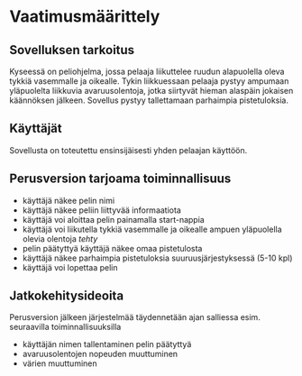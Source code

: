 # Vaatimusmäärittely

## Sovelluksen tarkoitus

Kyseessä on peliohjelma, jossa pelaaja liikuttelee ruudun alapuolella oleva tykkiä vasemmalle ja oikealle. Tykin liikkuessaan
pelaaja pystyy ampumaan yläpuolelta liikkuvia avaruusolentoja, jotka siirtyvät hieman alaspäin jokaisen käännöksen jälkeen.
Sovellus pystyy tallettamaan parhaimpia pistetuloksia.

## Käyttäjät

Sovellusta on toteutettu ensinsijäisesti yhden pelaajan käyttöön.

## Perusversion tarjoama toiminnallisuus

* käyttäjä näkee pelin nimi
* käyttäjä näkee peliin liittyvää informaatiota
* käyttäjä voi aloittaa pelin painamalla start-nappia
* käyttäjä voi liikutella tykkiä vasemmalle ja oikealle ampuen yläpuolella olevia olentoja *tehty*
* pelin päätyttyä käyttäjä näkee omaa pistetulosta
* käyttäjä näkee parhaimpia pistetuloksia suuruusjärjestyksessä (5-10 kpl)
* käyttäjä voi lopettaa pelin 

## Jatkokehitysideoita

Perusversion jälkeen järjestelmää täydennetään ajan salliessa esim. seuraavilla toiminnallisuuksilla

* käyttäjän nimen tallentaminen pelin päätyttyä
* avaruusolentojen nopeuden muuttuminen
* värien muuttuminen

